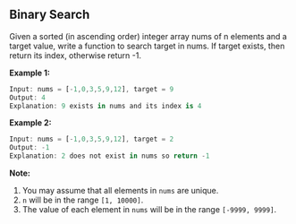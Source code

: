 ## Binary Search

Given a sorted (in ascending order) integer array nums of n elements and a target value, write a function to search target in nums. If target exists, then return its index, otherwise return -1.


__Example 1:__

```ts
Input: nums = [-1,0,3,5,9,12], target = 9
Output: 4
Explanation: 9 exists in nums and its index is 4
```

__Example 2:__

```ts
Input: nums = [-1,0,3,5,9,12], target = 2
Output: -1
Explanation: 2 does not exist in nums so return -1
```
 

__Note:__

1. You may assume that all elements in `nums` are unique.
2. `n` will be in the range `[1, 10000]`.
3. The value of each element in `nums` will be in the range `[-9999, 9999]`.